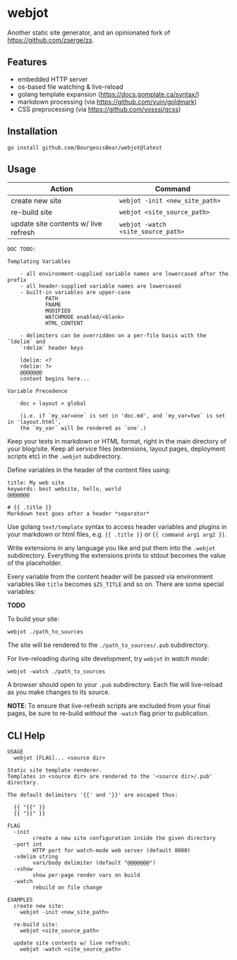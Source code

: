 # webjot

Another static site generator, and an opinionated fork of https://github.com/zserge/zs.

## Features

* embedded HTTP server
* os-based file watching & live-reload
* golang template expansion (https://docs.gomplate.ca/syntax/)
* markdown processing (via https://github.com/yuin/goldmark)
* CSS preprocessing (via https://github.com/yosssi/gcss)

## Installation

```
go install github.com/BourgeoisBear/webjot@latest
```

## Usage

| Action                               | Command                            |
| ------                               | -------                            |
| create new site                      | `webjot -init <new_site_path>`     |
| re-build site                        | `webjot <site_source_path>`        |
| update site contents w/ live refresh | `webjot -watch <site_source_path>` |

```
DOC TODO:

Templating Variables

	- all environment-supplied variable names are lowercased after the prefix
	- all header-supplied variable names are lowercased
	- built-in variables are upper-case
			PATH
			FNAME
			MODIFIED
			WATCHMODE enabled/<blank>
			HTML_CONTENT

	- delimiters can be overridden on a per-file basis with the `ldelim` and
	`rdelim` header keys

	ldelim: <?
	rdelim: ?>
	@@@@@@@
	content begins here...

Variable Precedence

	doc > layout > global

	(i.e. if `my_var=one` is set in 'doc.md', and `my_var=two` is set in 'layout.html',
	the `my_var` will be rendered as `one`.)

```
Keep your texts in markdown or HTML format, right in the main directory of your blog/site.  Keep all service files (extensions, layout pages, deployment scripts etc) in the `.webjot` subdirectory.

Define variables in the header of the content files using:

```
title: My web site
keywords: best website, hello, world
@@@@@@@

# {{ .title }}
Markdown text goes after a header *separator*
```

Use golang `text/template` syntax to access header variables and plugins in your markdown or html files, e.g. `{{ .title }}` or `{{ command arg1 arg2 }}`.

Write extensions in any language you like and put them into the `.webjot` subdirectory.  Everything the extensions prints to stdout becomes the value of the placeholder.

Every variable from the content header will be passed via environment variables like `title` becomes `$ZS_TITLE` and so on. There are some special variables:

**TODO**

To build your site:

```
webjot ./path_to_sources
```

The site will be rendered to the `./path_to_sources/.pub` subdirectory.

For live-reloading during site development, try `webjot` in *watch mode*:

```
webjot -watch ./path_to_sources
```

A browser should open to your `.pub` subdirectory.  Each file will live-reload as you make changes to its source.

**NOTE**: To ensure that live-refresh scripts are excluded from your final pages, be sure to re-build *without* the `-watch` flag prior to publication.

## CLI Help

```
USAGE
  webjot [FLAG]... <source dir>

Static site template renderer.
Templates in <source dir> are rendered to the '<source dir>/.pub' directory.

The default delimiters '{{' and '}}' are escaped thus:

  {{ "{{" }}
  {{ "}}" }}

FLAG
  -init
        create a new site configuration inside the given directory
  -port int
        HTTP port for watch-mode web server (default 8080)
  -vdelim string
        vars/body delimiter (default "@@@@@@@")
  -vshow
        show per-page render vars on build
  -watch
        rebuild on file change

EXAMPLES
  create new site:
    webjot -init <new_site_path>

  re-build site:
    webjot <site_source_path>

  update site contents w/ live refresh:
    webjot -watch <site_source_path>
```


